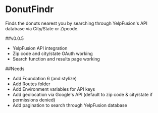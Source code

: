 # DonutFindr

Finds the donuts nearest you by searching through YelpFusion's API database via City/State or Zipcode.

##v0.0.5
* YelpFusion API integration
* Zip code and city/state OAuth working
* Search function and results page working

##Needs
* Add Foundation 6 (and stylize)
* Add Routes folder
* Add Environment variables for API keys
* Add geolocation via Google's API (default to zip code & city/state if permissions denied)
* Add pagination to search through YelpFusion database
